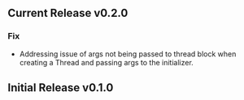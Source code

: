 ## Current Release v0.2.0

### Fix
- Addressing issue of args not being passed to thread block when creating a Thread and passing args to the initializer.

## Initial Release v0.1.0
